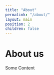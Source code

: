 ```yaml
---
title: "About"
permalink: "/about/"
layout: main
position: 2
children: false
---
```


<h1>About us</h1>
<p>Some Content</p>